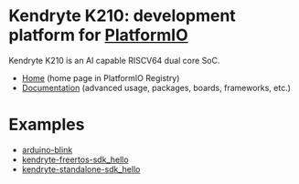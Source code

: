 
# Kendryte K210: development platform for [PlatformIO](https://platformio.org)

Kendryte K210 is an AI capable RISCV64 dual core SoC.

* [Home](https://platformio.org/platforms/kendryte210) (home page in PlatformIO Registry)
* [Documentation](https://docs.platformio.org/page/platforms/kendryte210.html) (advanced usage, packages, boards, frameworks, etc.)

# Examples

* [arduino-blink](https://github.com/sipeed/platform-kendryte210/tree/master/examples/arduino-blink)
* [kendryte-freertos-sdk_hello](https://github.com/sipeed/platform-kendryte210/tree/master/examples/kendryte-freertos-sdk_hello)
* [kendryte-standalone-sdk_hello](https://github.com/sipeed/platform-kendryte210/tree/master/examples/kendryte-standalone-sdk_hello)
